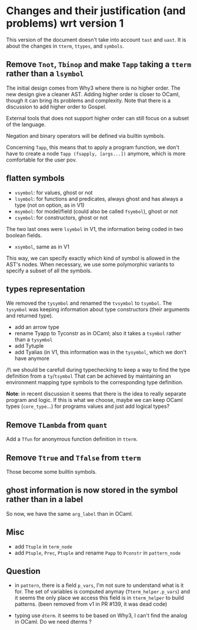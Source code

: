 # Changes and their justification (and problems) wrt version 1

This version of the document doesn't take into account `tast` and `uast`.
It is about the changes in `tterm`, `ttypes`, and `symbols`.

## Remove `Tnot`, `Tbinop` and make `Tapp` taking a `tterm` rather than a `lsymbol`

The initial design comes from Why3 where there is no higher order.
The new design give a cleaner AST. Adding higher order is closer to OCaml,
though it can bring its problems and complexity.
Note that there is a discussion to add higher order to Gospel.

External tools that does not support higher order can still focus on
a subset of the language.

Negation and binary operators will be defined via builtin symbols.

Concerning `Tapp`, this means that to apply a program function, we don't have
to create a node `Tapp (fsapply, [args...])` anymore, which is more comfortable
for the user pov.

## flatten symbols

- `vsymbol`: for values, ghost or not
- `lsymbol`: for functions and predicates, always ghost and has always a type (not on option, as in V1)
- `msymbol`: for model/field (could also be called `fsymbol`), ghost or not
- `csymbol`: for constructors, ghost or not

The two last ones were `lsymbol` in V1, the information being coded in two boolean fields.

- `xsymbol`, same as in V1

This way, we can specify exactly which kind of symbol is allowed in the AST's nodes.
When necessary, we use some polymorphic variants to specify a subset of all the symbols.

## types representation

We removed the `tysymbol` and renamed the `tvsymbol` to `tsymbol`.
The `tysymbol` was keeping information about type constructors (their arguments and returned type). 

- add an arrow type
- rename Tyapp to Tyconstr as in OCaml; also it takes a `tsymbol` rather than a `tysymbol`
- add Tytuple
- add Tyalias (in V1, this information was in the `tysymbol`, which we don't have anymore

/!\ we should be carefull during typechecking to keep a way to find the type definition
from a `ty`/`tsymbol`
That can be achieved by maintaining an environment mapping type symbols to the corresponding 
type definition.

**Note**: in recent discussion it seems that there is the idea to really separate program and logic.
If this is what we choose, maybe we can keep OCaml types (`core_type`...) for programs values
and just add logical types?

## Remove `TLambda` from `quant`

Add a `Tfun` for anonymous function definition in `tterm`.

## Remove `Ttrue` and `Tfalse` from `tterm`

Those become some builtin symbols.

## ghost information is now stored in the symbol rather than in a label

So now, we have the same `arg_label` than in OCaml.

## Misc

- add `Ttuple` in `term_node`
- add `Ptuple`, `Prec`, `Ptuple` and rename `Papp` to `Pconstr` in `pattern_node`

## Question

- in `pattern`, there is a field `p_vars`, I'm not sure to understand what is it for.
  The set of variables is computed anymay (`Tterm_helper.p_vars`) and it seems the only
  place we access this field is in `tterm_helper` to build patterns. 
  (been removed from v1 in PR #139, it was dead code)
  
- typing use `dterm`. it seems to be based on Why3, I can't find the analog in OCaml.
  Do we need dterms ?
